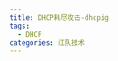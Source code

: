 ```yaml
---
title: DHCP耗尽攻击-dhcpig
tags:
  - DHCP
categories: 红队技术
---
```


















































